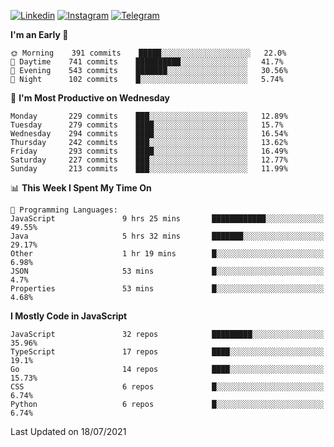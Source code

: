 [![Linkedin](https://img.shields.io/badge/-Archie-blue?style=flat-square&labelColor=gray&logo=Linkedin&logoColor=white&link=https://www.linkedin.com/in/archisdi)](https://www.linkedin.com/in/archisdi)
[![Instagram](https://img.shields.io/badge/-@archisdi-orange?style=flat-square&labelColor=gray&logo=Instagram&logoColor=white&link=https://www.instagram.com/archisdi)](https://www.instagram.com/archisdi)
[![Telegram](https://img.shields.io/badge/-aai-informational?style=flat-square&labelColor=gray&logo=telegram&logoColor=white&link=https://t.me/archisdi)](https://t.me/archisdi)

<!--START_SECTION:waka-->
**I'm an Early 🐤** 

```text
🌞 Morning    391 commits    █████░░░░░░░░░░░░░░░░░░░░   22.0% 
🌆 Daytime    741 commits    ██████████░░░░░░░░░░░░░░░   41.7% 
🌃 Evening    543 commits    ███████░░░░░░░░░░░░░░░░░░   30.56% 
🌙 Night      102 commits    █░░░░░░░░░░░░░░░░░░░░░░░░   5.74%

```
📅 **I'm Most Productive on Wednesday** 

```text
Monday       229 commits    ███░░░░░░░░░░░░░░░░░░░░░░   12.89% 
Tuesday      279 commits    ████░░░░░░░░░░░░░░░░░░░░░   15.7% 
Wednesday    294 commits    ████░░░░░░░░░░░░░░░░░░░░░   16.54% 
Thursday     242 commits    ███░░░░░░░░░░░░░░░░░░░░░░   13.62% 
Friday       293 commits    ████░░░░░░░░░░░░░░░░░░░░░   16.49% 
Saturday     227 commits    ███░░░░░░░░░░░░░░░░░░░░░░   12.77% 
Sunday       213 commits    ███░░░░░░░░░░░░░░░░░░░░░░   11.99%

```


📊 **This Week I Spent My Time On** 

```text
💬 Programming Languages: 
JavaScript               9 hrs 25 mins       ████████████░░░░░░░░░░░░░   49.55% 
Java                     5 hrs 32 mins       ███████░░░░░░░░░░░░░░░░░░   29.17% 
Other                    1 hr 19 mins        █░░░░░░░░░░░░░░░░░░░░░░░░   6.98% 
JSON                     53 mins             █░░░░░░░░░░░░░░░░░░░░░░░░   4.7% 
Properties               53 mins             █░░░░░░░░░░░░░░░░░░░░░░░░   4.68%

```

**I Mostly Code in JavaScript** 

```text
JavaScript               32 repos            █████████░░░░░░░░░░░░░░░░   35.96% 
TypeScript               17 repos            ████░░░░░░░░░░░░░░░░░░░░░   19.1% 
Go                       14 repos            ████░░░░░░░░░░░░░░░░░░░░░   15.73% 
CSS                      6 repos             █░░░░░░░░░░░░░░░░░░░░░░░░   6.74% 
Python                   6 repos             █░░░░░░░░░░░░░░░░░░░░░░░░   6.74%

```



 Last Updated on 18/07/2021
<!--END_SECTION:waka-->